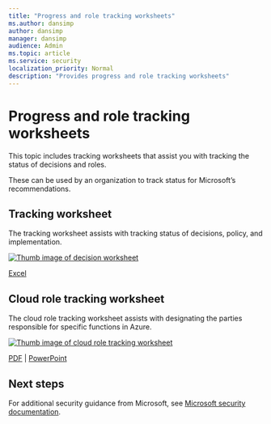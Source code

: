 ```yaml
---
title: "Progress and role tracking worksheets"
ms.author: dansimp
author: dansimp
manager: dansimp
audience: Admin
ms.topic: article
ms.service: security
localization_priority: Normal
description: "Provides progress and role tracking worksheets"
---
```


# Progress and role tracking worksheets
This topic includes tracking worksheets that assist you with tracking the status of decisions and roles.

These can be used by an organization to track status for Microsoft’s recommendations.

## Tracking worksheet
The tracking worksheet assists with tracking status of decisions, policy, and implementation.

[![Thumb image of decision worksheet](/microsoft-365/downloads/security-compass-decision-worksheet-thumb.png)](/microsoft-365/downloads/security-compass-decision-worksheet.xlsx)

[Excel](/microsoft-365/downloads/security-compass-decision-worksheet.xlsx)

## Cloud role tracking worksheet

The cloud role tracking worksheet assists with designating the parties responsible for specific functions in Azure.

[![Thumb image of cloud role tracking worksheet](/microsoft-365/downloads/security-compass-cloud-role-tracking-thumb.png)](/microsoft-365/downloads/security-compass-cloud-role-tracking.pdf)

[PDF](/microsoft-365/downloads/security-compass-cloud-role-tracking.pdf) | [PowerPoint](/microsoft-365/downloads/security-compass-cloud-role-tracking.pptx)

## Next steps

For additional security guidance from Microsoft, see [Microsoft security documentation](/security/).
